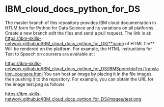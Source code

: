 # IBM_cloud_docs_python_for_DS

The master branch of this repository provides IBM cloud documentation in HTLM form for Python for Data Science and its variations on all platforms.  Create a new branch edit the files and send a pull request. 
The link is at:
https://ibm-skills-network.github.io/IBM_cloud_docs_python_for_DS/**name of HTML file**
Will be rendered on the platform. For example, the HTML instructions for Text to Speech on coursera ara available at :

https://ibm-skills-network.github.io/IBM_cloud_docs_python_for_DS/IBMSpeechtoTextTranslation_coursera.html
You can host an image by placing it in the file images, then pushing it to the repository. For example, you can obtain the URL for the image test.png as follows 

https://ibm-skills-network.github.io/IBM_cloud_docs_python_for_DS/images/test.png
 
